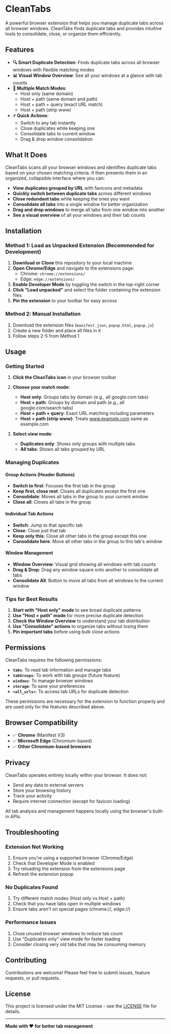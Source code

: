 # CleanTabs

A powerful browser extension that helps you manage duplicate tabs across all browser windows. CleanTabs finds duplicate tabs and provides intuitive tools to consolidate, close, or organize them efficiently.

## Features

- **🔍 Smart Duplicate Detection**: Finds duplicate tabs across all browser windows with flexible matching modes
- **📊 Visual Window Overview**: See all your windows at a glance with tab counts
- **🎯 Multiple Match Modes**: 
  - Host only (same domain)
  - Host + path (same domain and path)
  - Host + path + query (exact URL match)
  - Host + path (strip www)
- **⚡ Quick Actions**: 
  - Switch to any tab instantly
  - Close duplicates while keeping one
  - Consolidate tabs to current window
  - Drag & drop window consolidation

## What It Does

CleanTabs scans all your browser windows and identifies duplicate tabs based on your chosen matching criteria. It then presents them in an organized, collapsible interface where you can:

- **View duplicates grouped by URL** with favicons and metadata
- **Quickly switch between duplicate tabs** across different windows
- **Close redundant tabs** while keeping the ones you want
- **Consolidate all tabs** into a single window for better organization
- **Drag and drop windows** to merge all tabs from one window into another
- **See a visual overview** of all your windows and their tab counts

## Installation

### Method 1: Load as Unpacked Extension (Recommended for Development)

1. **Download or Clone** this repository to your local machine
2. **Open Chrome/Edge** and navigate to the extensions page:
   - Chrome: `chrome://extensions/`
   - Edge: `edge://extensions/`
3. **Enable Developer Mode** by toggling the switch in the top-right corner
4. **Click "Load unpacked"** and select the folder containing the extension files
5. **Pin the extension** to your toolbar for easy access

### Method 2: Manual Installation

1. Download the extension files (`manifest.json`, `popup.html`, `popup.js`)
2. Create a new folder and place all files in it
3. Follow steps 2-5 from Method 1

## Usage

### Getting Started

1. **Click the CleanTabs icon** in your browser toolbar
2. **Choose your match mode**:
   - **Host only**: Groups tabs by domain (e.g., all google.com tabs)
   - **Host + path**: Groups by domain and path (e.g., all google.com/search tabs)
   - **Host + path + query**: Exact URL matching including parameters
   - **Host + path (strip www)**: Treats www.example.com same as example.com

3. **Select view mode**:
   - **Duplicates only**: Shows only groups with multiple tabs
   - **All tabs**: Shows all tabs grouped by URL

### Managing Duplicates

#### Group Actions (Header Buttons)
- **Switch to first**: Focuses the first tab in the group
- **Keep first, close rest**: Closes all duplicates except the first one
- **Consolidate**: Moves all tabs in the group to your current window
- **Close all**: Closes all tabs in the group

#### Individual Tab Actions
- **Switch**: Jump to that specific tab
- **Close**: Close just that tab
- **Keep only this**: Close all other tabs in the group except this one
- **Consolidate here**: Move all other tabs in the group to this tab's window

#### Window Management
- **Window Overview**: Visual grid showing all windows with tab counts
- **Drag & Drop**: Drag any window square onto another to consolidate all tabs
- **Consolidate All**: Button to move all tabs from all windows to the current window

### Tips for Best Results

1. **Start with "Host only" mode** to see broad duplicate patterns
2. **Use "Host + path" mode** for more precise duplicate detection
3. **Check the Window Overview** to understand your tab distribution
4. **Use "Consolidate" actions** to organize tabs without losing them
5. **Pin important tabs** before using bulk close actions

## Permissions

CleanTabs requires the following permissions:

- **`tabs`**: To read tab information and manage tabs
- **`tabGroups`**: To work with tab groups (future feature)
- **`windows`**: To manage browser windows
- **`storage`**: To save your preferences
- **`<all_urls>`**: To access tab URLs for duplicate detection

These permissions are necessary for the extension to function properly and are used only for the features described above.

## Browser Compatibility

- ✅ **Chrome** (Manifest V3)
- ✅ **Microsoft Edge** (Chromium-based)
- ✅ **Other Chromium-based browsers**

## Privacy

CleanTabs operates entirely locally within your browser. It does not:
- Send any data to external servers
- Store your browsing history
- Track your activity
- Require internet connection (except for favicon loading)

All tab analysis and management happens locally using the browser's built-in APIs.

## Troubleshooting

### Extension Not Working
1. Ensure you're using a supported browser (Chrome/Edge)
2. Check that Developer Mode is enabled
3. Try reloading the extension from the extensions page
4. Refresh the extension popup

### No Duplicates Found
1. Try different match modes (Host only vs Host + path)
2. Check that you have tabs open in multiple windows
3. Ensure tabs aren't on special pages (chrome://, edge://)

### Performance Issues
1. Close unused browser windows to reduce tab count
2. Use "Duplicates only" view mode for faster loading
3. Consider closing very old tabs that may be consuming memory

## Contributing

Contributions are welcome! Please feel free to submit issues, feature requests, or pull requests.

## License

This project is licensed under the MIT License - see the [LICENSE](LICENSE) file for details.

---

**Made with ❤️ for better tab management**
